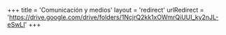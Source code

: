 +++
title = 'Comunicación y medios'
layout = 'redirect'
urlRedirect = 'https://drive.google.com/drive/folders/1NcjrQ2kk1xOWmrQiUUI_ky2nJL-eSwLI'
+++